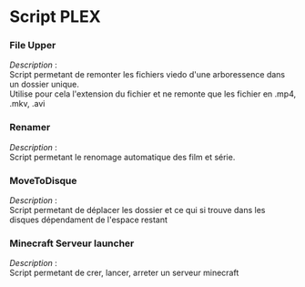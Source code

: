 # Script PLEX

### File Upper

*Description* :  
Script permetant de remonter les fichiers viedo d'une arboressence dans un dossier unique.  
Utilise pour cela l'extension du fichier et ne remonte que les fichier en .mp4, .mkv, .avi

### Renamer

*Description* :  
Script permetant le renomage automatique des film et série.

### MoveToDisque

*Description* :  
Script permetant de déplacer les dossier et ce qui si trouve dans les disques dépendament de l'espace restant

### Minecraft Serveur launcher

*Description* :  
Script permetant de crer, lancer, arreter un serveur minecraft